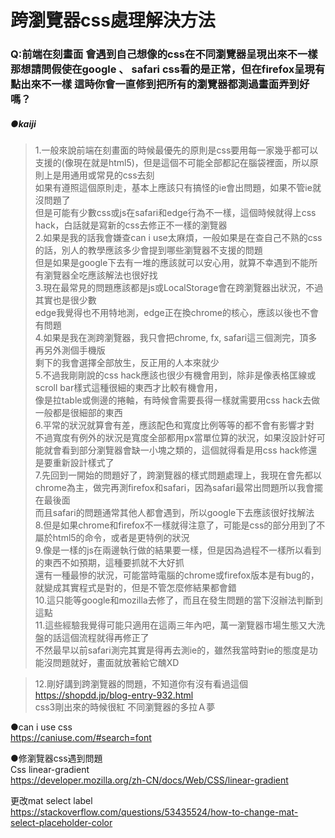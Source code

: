 # 跨瀏覽器css處理解決方法
### Q:前端在刻畫面 會遇到自己想像的css在不同瀏覽器呈現出來不一樣 那想請問假使在google 、 safari css看的是正常，但在firefox呈現有點出來不一樣 這時你會一直修到把所有的瀏覽器都測過畫面弄到好嗎？
##### ●kaiji<br />
> 1.一般來說前端在刻畫面的時候最優先的原則是css要用每一家幾乎都可以支援的(像現在就是html5)，但是這個不可能全部都記在腦袋裡面，所以原則上是用通用或常見的css去刻<br />
如果有遵照這個原則走，基本上應該只有搞怪的ie會出問題，如果不管ie就沒問題了<br />
但是可能有少數css或js在safari和edge行為不一樣，這個時候就得上css hack，白話就是寫新的css去修正不一樣的瀏覽器<br />
> 2.如果是我的話我會嫌查can i use太麻煩，一般如果是在查自己不熟的css的話，別人的教學應該多少會提到哪些瀏覽器不支援的問題<br />
但是如果是google下去有一堆的應該就可以安心用，就算不幸遇到不能所有瀏覽器全吃應該解法也很好找<br />
> 3.現在最常見的問題應該都是js或LocalStorage會在跨瀏覽器出狀況，不過其實也是很少數<br />
edge我覺得也不用特地測，edge正在換chrome的核心，應該以後也不會有問題<br />
> 4.如果是我在測跨瀏覽器，我只會把chrome, fx, safari這三個測完，頂多再另外測個手機版<br />
剩下的我會選擇全部放生，反正用的人本來就少<br />
> 5.不過我剛剛說的css hack應該也很少有機會用到，除非是像表格匡線或scroll bar樣式這種很細的東西才比較有機會用，<br />
像是拉table或側邊的捲軸，有時候會需要長得一樣就需要用css hack去做<br />
一般都是很細部的東西<br />
> 6.平常的狀況就算會有差，應該配色和寬度比例等等的都不會有影響才對<br />
不過寬度有例外的狀況是寬度全部都用px當單位算的狀況，如果沒設計好可能就會看到部分瀏覽器會缺一小塊之類的，這個就得看是用css hack修還是要重新設計樣式了<br />
> 7.先回到一開始的問題好了，跨瀏覽器的樣式問題處理上，我現在會先都以chrome為主，做完再測firefox和safari，因為safari最常出問題所以我會擺在最後面<br />
而且safari的問題通常其他人都會遇到，所以google下去應該很好找解法<br />
> 8.但是如果chrome和firefox不一樣就得注意了，可能是css的部分用到了不屬於html5的命令，或者是更特例的狀況<br />
> 9.像是一樣的js在兩邊執行做的結果要一樣，但是因為過程不一樣所以看到的東西不如預期，這種要抓就不大好抓<br />
還有一種最慘的狀況，可能當時電腦的chrome或firefox版本是有bug的，就變成其實程式是對的，但是不管怎麼修結果都會錯<br />
> 10.這只能等google和mozilla去修了，而且在發生問題的當下沒辦法判斷到這點<br />
> 11.這些經驗我覺得可能只適用在這兩三年內吧，萬一瀏覽器市場生態又大洗盤的話這個流程就得再修正了<br />
不然最早以前safari測完其實是得再去測ie的，雖然我當時對ie的態度是功能沒問題就好，畫面就放著給它醜XD<br />

> 12.剛好講到跨瀏覽器的問題，不知道你有沒有看過這個  https://shopdd.jp/blog-entry-932.html<br />
css3剛出來的時候很紅  不同瀏覽器的多拉Ａ夢<br />

●can i use css <br />
https://caniuse.com/#search=font<br />

●修瀏覽器css遇到問題 <br />
Css linear-gradient<br />
https://developer.mozilla.org/zh-CN/docs/Web/CSS/linear-gradient<br />

更改mat select label<br />
https://stackoverflow.com/questions/53435524/how-to-change-mat-select-placeholder-color<br />
